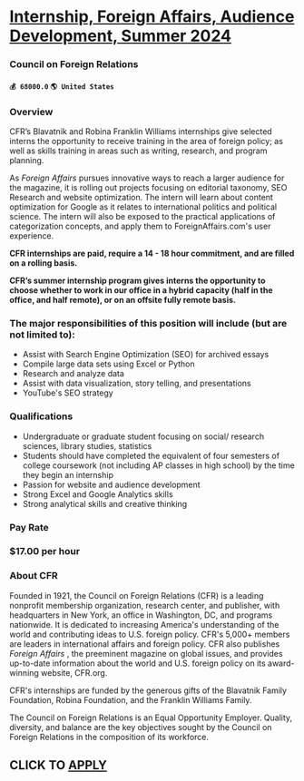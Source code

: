 # [Internship, Foreign Affairs, Audience Development, Summer 2024](https://www.remotewlb.com/apply/internship-foreign-affairs-audience-development-summer-2024)  
### Council on Foreign Relations  
#### `💰 68000.0` `🌎 United States`  

### Overview

CFR’s Blavatnik and Robina Franklin Williams internships give selected interns the opportunity to receive training in the area of foreign policy; as well as skills training in areas such as writing, research, and program planning.

As _Foreign Affairs_ pursues innovative ways to reach a larger audience for the magazine, it is rolling out projects focusing on editorial taxonomy, SEO Research and website optimization. The intern will learn about content optimization for Google as it relates to international politics and political science. The intern will also be exposed to the practical applications of categorization concepts, and apply them to ForeignAffairs.com's user experience.

 **CFR internships are paid, require a 14 - 18 hour commitment, and are filled on a rolling basis.**

 **CFR’s summer internship program gives interns the opportunity to choose whether to work in our office in a hybrid capacity (half in the office, and half remote), or on an offsite fully remote basis.**

### The major responsibilities of this position will include (but are not limited to):

  * Assist with Search Engine Optimization (SEO) for archived essays
  * Compile large data sets using Excel or Python
  * Research and analyze data
  * Assist with data visualization, story telling, and presentations
  * YouTube's SEO strategy

### Qualifications

  * Undergraduate or graduate student focusing on social/ research sciences, library studies, statistics 
  * Students should have completed the equivalent of four semesters of college coursework (not including AP classes in high school) by the time they begin an internship
  * Passion for website and audience development 
  * Strong Excel and Google Analytics skills
  * Strong analytical skills and creative thinking 

### Pay Rate

### $17.00 per hour

### About CFR

Founded in 1921, the Council on Foreign Relations (CFR) is a leading nonprofit membership organization, research center, and publisher, with headquarters in New York, an office in Washington, DC, and programs nationwide. It is dedicated to increasing America's understanding of the world and contributing ideas to U.S. foreign policy. CFR's 5,000+ members are leaders in international affairs and foreign policy. CFR also publishes _Foreign Affairs_ , the preeminent magazine on global issues, and provides up-to-date information about the world and U.S. foreign policy on its award-winning website, CFR.org.

CFR's internships are funded by the generous gifts of the Blavatnik Family Foundation, Robina Foundation, and the Franklin Williams Family.

The Council on Foreign Relations is an Equal Opportunity Employer. Quality, diversity, and balance are the key objectives sought by the Council on Foreign Relations in the composition of its workforce.

  
## CLICK TO [APPLY](https://www.remotewlb.com/apply/internship-foreign-affairs-audience-development-summer-2024)

